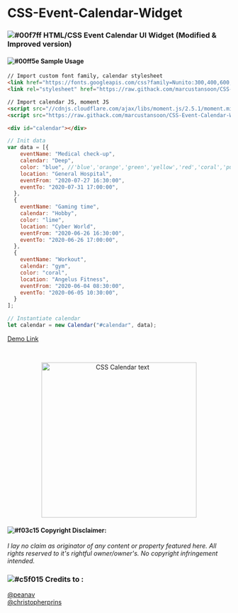 # CSS-Event-Calendar-Widget
### ![#00f7ff](https://via.placeholder.com/15/00f7ff/000000?text=+) HTML/CSS Event Calendar UI Widget (Modified & Improved version)

#### ![#00ff5e](https://via.placeholder.com/15/00ff5e/000000/?text=+) Sample Usage
```html
// Import custom font family, calendar stylesheet
<link href="https://fonts.googleapis.com/css?family=Nunito:300,400,600,700" rel="stylesheet">
<link rel="stylesheet" href="https://raw.githack.com/marcustansoon/CSS-Event-Calendar-Widget/master/src/css/styles.css">

// Import calendar JS, moment JS
<script src="//cdnjs.cloudflare.com/ajax/libs/moment.js/2.5.1/moment.min.js"></script>
<script src="https://raw.githack.com/marcustansoon/CSS-Event-Calendar-Widget/master/src/js/eventCalendarWidget.min.js"></script>

<div id="calendar"></div>
```
```javascript
// Init data
var data = [{
    eventName: "Medical check-up",
    calendar: "Deep",
    color: "blue", //'blue','orange','green','yellow','red','coral','purple','lime','black' OR 'aqua'
    location: "General Hospital",
    eventFrom: "2020-07-27 16:30:00",
    eventTo: "2020-07-31 17:00:00",
  },
  {
    eventName: "Gaming time",
    calendar: "Hobby",
    color: "lime",
    location: "Cyber World",
    eventFrom: "2020-06-26 16:30:00",
    eventTo: "2020-06-26 17:00:00",
  },
  {
    eventName: "Workout",
    calendar: "gym",
    color: "coral",
    location: "Angelus Fitness",
    eventFrom: "2020-06-04 08:30:00",
    eventTo: "2020-06-05 10:30:00",
  }
];

// Instantiate calendar 
let calendar = new Calendar("#calendar", data);
```
      
[Demo Link](https://raw.githack.com/marcustansoon/CSS-Event-Calendar-Widget/master/demo/demo1.html)

<br>

<p align="center">
  <img src="https://i.imgur.com/KVmlqai.png" width="350" title="CSS Calendar text">
</p>


#### ![#f03c15](https://via.placeholder.com/15/f03c15/000000?text=+) Copyright Disclaimer: 
*I lay no claim as originator of any content or property featured here. All rights reserved to it's rightful owner/owner's. No copyright infringement intended.*

### ![#c5f015](https://via.placeholder.com/15/c5f015/000000?text=+) Credits to :
[@peanav](https://codepen.io/peanav/pens/)
<br>
[@christopherprins](https://codepen.io/christopherprins)
